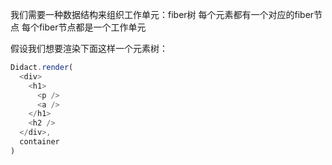 我们需要一种数据结构来组织工作单元：fiber树
每个元素都有一个对应的fiber节点 每个fiber节点都是一个工作单元

假设我们想要渲染下面这样一个元素树：
```js
Didact.render(
  <div>
    <h1>
      <p />
      <a />
    </h1>
    <h2 />
  </div>,
  container
)
```


